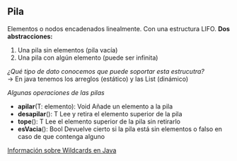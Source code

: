 ## Pila
Elementos o nodos encadenados linealmente. Con una estructura LIFO. **Dos abstracciones:**  
1. Una pila sin elementos (pila vacía)  
2. Una pila con algún elemento (puede ser infinita)  

*¿Qué tipo de dato conocemos que puede soportar esta estrucutra?*  
-> En java tenemos los arreglos (estático) y las List (dinámico)

*Algunas operaciones de las pilas*
- **apilar**(T: elemento): Void
Añade un elemento a la pila
- **desapilar**(): T
Lee y retira el elemento superior de la pila
- **tope**(): T
Lee el elemento superior de la pila sin retirarlo
- **esVacia**(): Bool
Devuelve cierto si la pila está sin elementos o falso en caso de que contenga alguno

[Información sobre Wildcards en Java](https://www.geeksforgeeks.org/wildcards-in-java/)